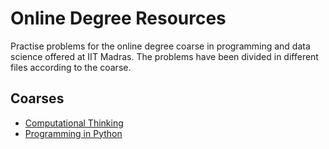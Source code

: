 # Online Degree Resources
Practise problems for the online degree coarse in programming and data science offered at IIT Madras. The problems have been divided in different files according to the coarse.

## Coarses
- [Computational Thinking](https://github.com/NomitRwt/online-degree-resources/blob/main/Computational%20Thinking.md)
- [Programming in Python](https://github.com/NomitRwt/online-degree-resources/blob/main/Python.md)
